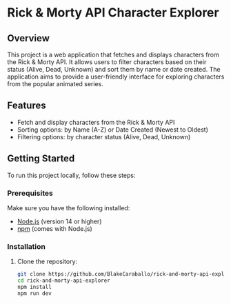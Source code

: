 # Rick & Morty API Character Explorer

## Overview

This project is a web application that fetches and displays characters from the Rick & Morty API. It allows users to filter characters based on their status (Alive, Dead, Unknown) and sort them by name or date created. The application aims to provide a user-friendly interface for exploring characters from the popular animated series.

## Features

- Fetch and display characters from the Rick & Morty API
- Sorting options: by Name (A-Z) or Date Created (Newest to Oldest)
- Filtering options: by character status (Alive, Dead, Unknown)


## Getting Started

To run this project locally, follow these steps:

### Prerequisites

Make sure you have the following installed:

- [Node.js](https://nodejs.org/) (version 14 or higher)
- [npm](https://www.npmjs.com/get-npm) (comes with Node.js)

### Installation

1. Clone the repository:

   ```bash
   git clone https://github.com/BlakeCaraballo/rick-and-morty-api-explorer.git
   cd rick-and-morty-api-explorer
   npm install
   npm run dev

